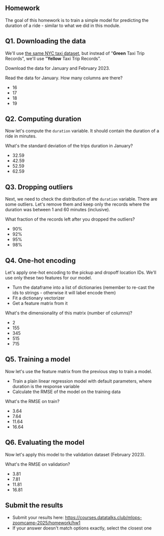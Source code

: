 ## Homework

The goal of this homework is to train a simple model for predicting the duration of a ride - similar to what we did in
this module.

## Q1. Downloading the data

We'll use [the same NYC taxi dataset](https://www1.nyc.gov/site/tlc/about/tlc-trip-record-data.page),
but instead of "**Green** Taxi Trip Records", we'll use "**Yellow** Taxi Trip Records".

Download the data for January and February 2023.

Read the data for January. How many columns are there?

* 16
* 17
* 18
* 19

## Q2. Computing duration

Now let's compute the `duration` variable. It should contain the duration of a ride in minutes.

What's the standard deviation of the trips duration in January?

* 32.59
* 42.59
* 52.59
* 62.59

## Q3. Dropping outliers

Next, we need to check the distribution of the `duration` variable. There are some outliers. Let's remove them and keep
only the records where the duration was between 1 and 60 minutes (inclusive).

What fraction of the records left after you dropped the outliers?

* 90%
* 92%
* 95%
* 98%

## Q4. One-hot encoding

Let's apply one-hot encoding to the pickup and dropoff location IDs. We'll use only these two features for our model.

* Turn the dataframe into a list of dictionaries (remember to re-cast the ids to strings - otherwise it will
  label encode them)
* Fit a dictionary vectorizer
* Get a feature matrix from it

What's the dimensionality of this matrix (number of columns)?

* 2
* 155
* 345
* 515
* 715

## Q5. Training a model

Now let's use the feature matrix from the previous step to train a model.

* Train a plain linear regression model with default parameters, where duration is the response variable
* Calculate the RMSE of the model on the training data

What's the RMSE on train?

* 3.64
* 7.64
* 11.64
* 16.64

## Q6. Evaluating the model

Now let's apply this model to the validation dataset (February 2023).

What's the RMSE on validation?

* 3.81
* 7.81
* 11.81
* 16.81

## Submit the results

* Submit your results here: https://courses.datatalks.club/mlops-zoomcamp-2025/homework/hw1
* If your answer doesn't match options exactly, select the closest one
